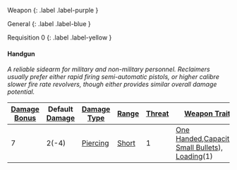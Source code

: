 
Weapon
{: .label .label-purple }

General
{: .label .label-blue }

Requisition 0
{: .label .label-yellow }
#### Handgun
*A reliable sidearm for military and non-military personnel. Reclaimers usually prefer either rapid firing semi-automatic pistols, or higher calibre slower fire rate revolvers, though either provides similar overall damage potential.*

| [Damage Bonus](Game/Core/Weapons#Damage%20Bonus) | Default [Damage](Game/Core/Weapons#Calculating%20Damage) | [Damage Type](Game/Core/Weapons#Damage%20Type) | [Range](Game/Core/Weapons#Range) | [Threat](Game/Core/Weapons#Threat) | [Weapon Traits](Game/Core/Weapon-Traits)                                                                                                                                                                                         |
| ------------------------------------------------ | -------------------------------------------------------- | ---------------------------------------------- | -------------------------------- | ---------------------------------- | -------------------------------------------------------------------------------------------------------------------------------------------------------------------------------------------------------------------------------- |
| 7                                                | 2(-4)                                                    | [Piercing](Game/Core/Injury#Piercing)          | [Short](Game/Core/Movement#Short)                                 | 1                                   | [One Handed](Game/Core/Weapon-Traits#One%20Handed),[Capacity](Game/Core/Weapon-Traits#Capacity(X,%20Type))(5, [Small Bullets](Game/Munition-Details#Small%20Bullets)), [Loading](Game/Core/Weapon-Traits#Loading(X))(1) |
